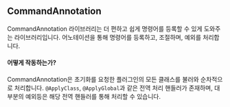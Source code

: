 ## CommandAnnotation<br>

CommandAnnotation 라이브러리는 더 편하고 쉽게 명령어를 등록할 수 있게 도와주는 라이브러리입니다.
어노테이션을 통해 명령어를 등록하고, 조절하며, 예외를 처리합니다.


#### 어떻게 작동하는가?
CommandAnnotation은 초기화를 요청한 플러그인의 모든 클래스를 불러와 순차적으로 처리합니다.
`@ApplyClass`, `@ApplyGlobal`과 같은 전역 처리 핸들러가 존재하며, 대부분의 예외등은 해당 전역 핸들러를 통해 처리할 수 있습니다.